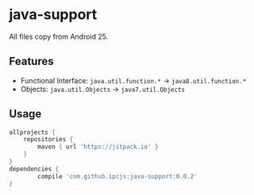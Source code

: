 # java-support

All files copy from Android 25.

## Features

- Functional Interface: `java.util.function.*` -> `java8.util.function.*`
- Objects: `java.util.Objects` -> `java7.util.Objects`

## Usage

```groovy
allprojects {
	repositories {
		maven { url 'https://jitpack.io' }
	}
}
dependencies {
        compile 'com.github.ipcjs:java-support:0.0.2'
}
```